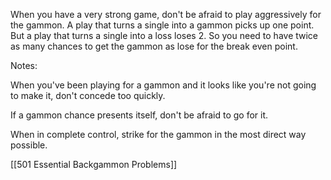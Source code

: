 When you have a very strong game, don't be afraid to play aggressively for the gammon. A play that turns a single into a gammon picks up one point. But a play that turns a single into a loss loses 2. So you need to have twice as many chances to get the gammon as lose for the break even point.

Notes:

When you've been playing for a gammon and it looks like you're not going to make it, don't concede too quickly.

If a gammon chance presents itself, don't be afraid to go for it.

When in complete control, strike for the gammon in the most direct way possible.




[[501 Essential Backgammon Problems]]

